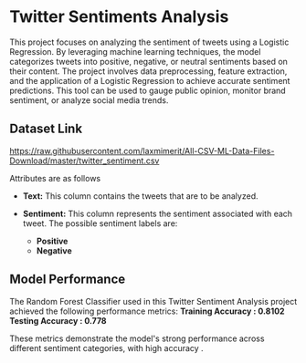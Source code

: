 
# Twitter Sentiments Analysis

This project focuses on analyzing the sentiment of tweets using a Logistic Regression. By leveraging machine learning techniques, the model categorizes tweets into positive, negative, or neutral sentiments based on their content. The project involves data preprocessing, feature extraction, and the application of a Logistic Regression to achieve accurate sentiment predictions. This tool can be used to gauge public opinion, monitor brand sentiment, or analyze social media trends.




## Dataset Link

https://raw.githubusercontent.com/laxmimerit/All-CSV-ML-Data-Files-Download/master/twitter_sentiment.csv

Attributes are as follows

 - **Text:** This column contains the tweets that are to be analyzed.
- **Sentiment:** This column represents the sentiment associated with each tweet. The possible sentiment labels are:

  - **Positive**
  - **Negative**


## Model Performance

The Random Forest Classifier used in this Twitter Sentiment Analysis project achieved the following performance metrics:
**Training Accuracy : 0.8102**
**Testing Accuracy : 0.778**

These metrics demonstrate the model's strong performance across different sentiment categories, with high accuracy .

